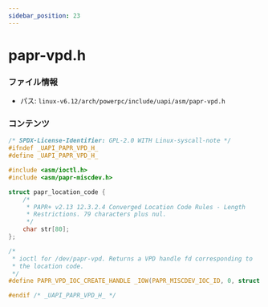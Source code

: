 ```yaml
---
sidebar_position: 23
---
```

# papr-vpd.h

### ファイル情報

- パス: `linux-v6.12/arch/powerpc/include/uapi/asm/papr-vpd.h`

### コンテンツ

```h
/* SPDX-License-Identifier: GPL-2.0 WITH Linux-syscall-note */
#ifndef _UAPI_PAPR_VPD_H_
#define _UAPI_PAPR_VPD_H_

#include <asm/ioctl.h>
#include <asm/papr-miscdev.h>

struct papr_location_code {
	/*
	 * PAPR+ v2.13 12.3.2.4 Converged Location Code Rules - Length
	 * Restrictions. 79 characters plus nul.
	 */
	char str[80];
};

/*
 * ioctl for /dev/papr-vpd. Returns a VPD handle fd corresponding to
 * the location code.
 */
#define PAPR_VPD_IOC_CREATE_HANDLE _IOW(PAPR_MISCDEV_IOC_ID, 0, struct papr_location_code)

#endif /* _UAPI_PAPR_VPD_H_ */

```
